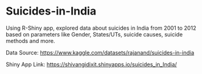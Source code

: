 # Suicides-in-India
Using R-Shiny app, explored data about suicides in India from 2001 to 2012 based on parameters like Gender, States/UTs, suicide causes, suicide methods and more.

Data Source: https://www.kaggle.com/datasets/rajanand/suicides-in-india

Shiny App Link: https://shivangidixit.shinyapps.io/suicides_in_India/
